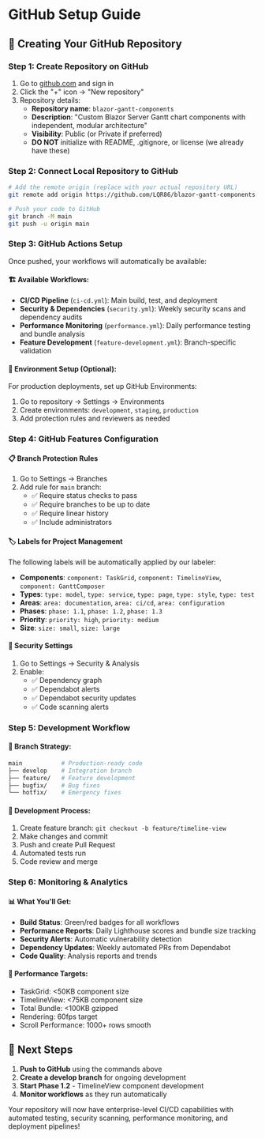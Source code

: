 # GitHub Setup Guide

## 🚀 Creating Your GitHub Repository

### Step 1: Create Repository on GitHub
1. Go to [github.com](https://github.com) and sign in
2. Click the "+" icon → "New repository"
3. Repository details:
   - **Repository name**: `blazor-gantt-components`
   - **Description**: "Custom Blazor Server Gantt chart components with independent, modular architecture"
   - **Visibility**: Public (or Private if preferred)
   - **DO NOT** initialize with README, .gitignore, or license (we already have these)

### Step 2: Connect Local Repository to GitHub
```bash
# Add the remote origin (replace with your actual repository URL)
git remote add origin https://github.com/LQR86/blazor-gantt-components.git

# Push your code to GitHub
git branch -M main
git push -u origin main
```

### Step 3: GitHub Actions Setup
Once pushed, your workflows will automatically be available:

#### 🏗️ **Available Workflows:**
- **CI/CD Pipeline** (`ci-cd.yml`): Main build, test, and deployment
- **Security & Dependencies** (`security.yml`): Weekly security scans and dependency audits
- **Performance Monitoring** (`performance.yml`): Daily performance testing and bundle analysis
- **Feature Development** (`feature-development.yml`): Branch-specific validation

#### 🔧 **Environment Setup (Optional):**
For production deployments, set up GitHub Environments:
1. Go to repository → Settings → Environments
2. Create environments: `development`, `staging`, `production`
3. Add protection rules and reviewers as needed

### Step 4: GitHub Features Configuration

#### 📋 **Branch Protection Rules**
1. Go to Settings → Branches
2. Add rule for `main` branch:
   - ✅ Require status checks to pass
   - ✅ Require branches to be up to date
   - ✅ Require linear history
   - ✅ Include administrators

#### 🏷️ **Labels for Project Management**
The following labels will be automatically applied by our labeler:
- **Components**: `component: TaskGrid`, `component: TimelineView`, `component: GanttComposer`
- **Types**: `type: model`, `type: service`, `type: page`, `type: style`, `type: test`
- **Areas**: `area: documentation`, `area: ci/cd`, `area: configuration`
- **Phases**: `phase: 1.1`, `phase: 1.2`, `phase: 1.3`
- **Priority**: `priority: high`, `priority: medium`
- **Size**: `size: small`, `size: large`

#### 🔐 **Security Settings**
1. Go to Settings → Security & Analysis
2. Enable:
   - ✅ Dependency graph
   - ✅ Dependabot alerts
   - ✅ Dependabot security updates
   - ✅ Code scanning alerts

### Step 5: Development Workflow

#### 🌊 **Branch Strategy:**
```bash
main           # Production-ready code
├── develop    # Integration branch
├── feature/   # Feature development
├── bugfix/    # Bug fixes
└── hotfix/    # Emergency fixes
```

#### 🔄 **Development Process:**
1. Create feature branch: `git checkout -b feature/timeline-view`
2. Make changes and commit
3. Push and create Pull Request
4. Automated tests run
5. Code review and merge

### Step 6: Monitoring & Analytics

#### 📊 **What You'll Get:**
- **Build Status**: Green/red badges for all workflows
- **Performance Reports**: Daily Lighthouse scores and bundle size tracking
- **Security Alerts**: Automatic vulnerability detection
- **Dependency Updates**: Weekly automated PRs from Dependabot
- **Code Quality**: Analysis reports and trends

#### 🎯 **Performance Targets:**
- TaskGrid: <50KB component size
- TimelineView: <75KB component size
- Total Bundle: <100KB gzipped
- Rendering: 60fps target
- Scroll Performance: 1000+ rows smooth

## 🎉 Next Steps

1. **Push to GitHub** using the commands above
2. **Create a develop branch** for ongoing development
3. **Start Phase 1.2** - TimelineView component development
4. **Monitor workflows** as they run automatically

Your repository will now have enterprise-level CI/CD capabilities with automated testing, security scanning, performance monitoring, and deployment pipelines!

